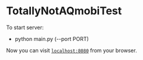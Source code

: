# TotallyNotAQmobiTest

To start server:

  * python main.py (--port PORT)

Now you can visit [`localhost:8080`](http://localhost:8080) from your browser.
